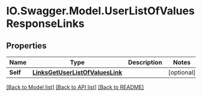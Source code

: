 # IO.Swagger.Model.UserListOfValuesResponseLinks
## Properties

Name | Type | Description | Notes
------------ | ------------- | ------------- | -------------
**Self** | [**LinksGetUserListOfValuesLink**](LinksGetUserListOfValuesLink.md) |  | [optional] 

[[Back to Model list]](../README.md#documentation-for-models) [[Back to API list]](../README.md#documentation-for-api-endpoints) [[Back to README]](../README.md)

